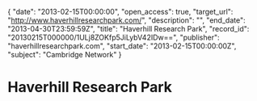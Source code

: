 {
  "date": "2013-02-15T00:00:00", 
  "open_access": true, 
  "target_url": "http://www.haverhillresearchpark.com/", 
  "description": "", 
  "end_date": "2013-04-30T23:59:59Z", 
  "title": "Haverhill Research Park", 
  "record_id": "20130215T000000/1ULj8ZOKfp5JiLybV42IDw==", 
  "publisher": "haverhillresearchpark.com", 
  "start_date": "2013-02-15T00:00:00Z", 
  "subject": "Cambridge Network"
}

# Haverhill Research Park

